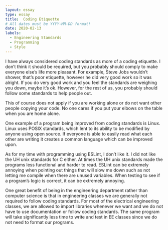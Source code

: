 ```yaml
---
layout: essay
type: essay
title:  Coding Etiquette
# All dates must be YYYY-MM-DD format!
date: 2020-02-13
labels:
  - Engineering Standards
  - Programming
  - Style
---
```



I have always considered coding standards as more of a coding etiquette. I don’t think it should be required, but you probably should comply to make everyone else’s life more pleasant. For example, Steve Jobs wouldn’t shower, that’s poor etiquette, however he did very good work so it was alright. If you do very good work and you feel the standards are weighing you down, maybe it’s ok. However, for the rest of us, you probably should follow some standards to help people out.

This of course does not apply if you are working alone or do not want other people copying your code. No one cares if you put your elbows on the table when you are home alone.

One example of a program being improved from coding standards is Linux. Linux uses POSIX standards, which lent to its ability to be modified by anyone using open source. If everyone is able to easily read what each other are writing it creates a common language which can be improved upon.

As for my time with programming using ESLint, I don’t like it. I did not like the UH unix standards for C either. At times the UH unix standards made the programs less functional and harder to read. ESLint can be extremely annoying when pointing out things that will slow me down such as not letting me compile when there are unused variables. When testing to see if a program’s logic is correct, it can be extremely annoying. 

One great benefit of being in the engineering department rather than computer science is that in engineering classes we are generally not required to follow coding standards. For most of the electrical engineering classes, we are allowed to import libraries whenever we want and we do not have to use documentation or follow coding standards. The same program will take significantly less time to write and test in EE classes since we do not need to format our programs. 
